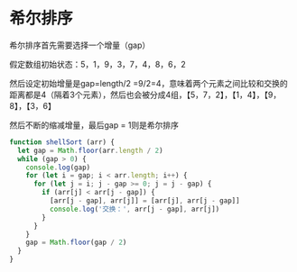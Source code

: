 # 希尔排序

希尔排序首先需要选择一个增量（gap）

假定数组初始状态：5，1，9，3，7，4，8，6，2

然后设定初始增量是gap=length/2 =9/2=4，意味着两个元素之间比较和交换的距离都是4（隔着3个元素），然后也会被分成4组，【5，7，2】，【1，4】，【9，8】，【3，6】

然后不断的缩减增量，最后gap = 1则是希尔排序

```js
function shellSort (arr) {
  let gap = Math.floor(arr.length / 2)
  while (gap > 0) {
    console.log(gap)
    for (let i = gap; i < arr.length; i++) {
      for (let j = i; j - gap >= 0; j = j - gap) {
        if (arr[j] < arr[j - gap]) {
          [arr[j - gap], arr[j]] = [arr[j], arr[j - gap]]
          console.log('交换：', arr[j - gap], arr[j])
        }
      }
    }
    gap = Math.floor(gap / 2)
  }
}
```
